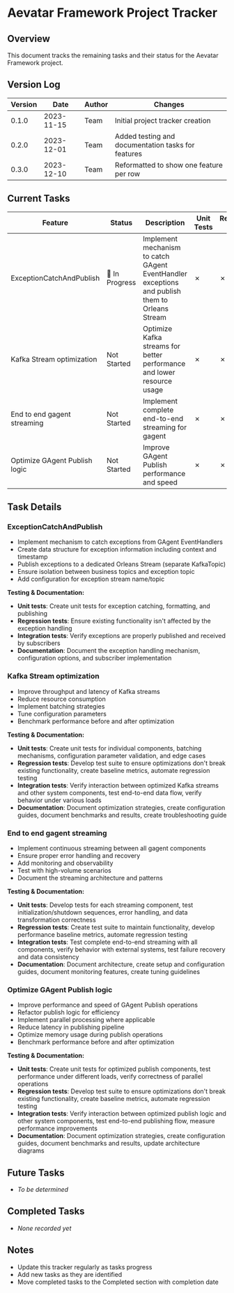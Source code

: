 # Aevatar Framework Project Tracker

## Overview
This document tracks the remaining tasks and their status for the Aevatar Framework project.

## Version Log

| Version | Date | Author | Changes |
|---------|------|--------|---------|
| 0.1.0 | 2023-11-15 | Team | Initial project tracker creation |
| 0.2.0 | 2023-12-01 | Team | Added testing and documentation tasks for features |
| 0.3.0 | 2023-12-10 | Team | Reformatted to show one feature per row |

## Current Tasks

| Feature | Status | Description | Unit Tests | Regression Tests | Integration Tests | Documentation | Dev Machine |
|---------|--------|-------------|------------|------------------|-------------------|---------------|------------|
| ExceptionCatchAndPublish | 🚧 In Progress | Implement mechanism to catch GAgent EventHandler exceptions and publish them to Orleans Stream | ✗ | ✗ | ✗ | ✗ | 62:84:7a:e8:0f:65 |
| Kafka Stream optimization | Not Started | Optimize Kafka streams for better performance and lower resource usage | ✗ | ✗ | ✗ | ✗ | |
| End to end gagent streaming | Not Started | Implement complete end-to-end streaming for gagent | ✗ | ✗ | ✗ | ✗ | |
| Optimize GAgent Publish logic | Not Started | Improve GAgent Publish performance and speed | ✗ | ✗ | ✗ | ✗ | |

## Task Details

### ExceptionCatchAndPublish
- Implement mechanism to catch exceptions from GAgent EventHandlers
- Create data structure for exception information including context and timestamp
- Publish exceptions to a dedicated Orleans Stream (separate KafkaTopic)
- Ensure isolation between business topics and exception topic
- Add configuration for exception stream name/topic

**Testing & Documentation:**
- **Unit tests**: Create unit tests for exception catching, formatting, and publishing
- **Regression tests**: Ensure existing functionality isn't affected by the exception handling
- **Integration tests**: Verify exceptions are properly published and received by subscribers
- **Documentation**: Document the exception handling mechanism, configuration options, and subscriber implementation

### Kafka Stream optimization
- Improve throughput and latency of Kafka streams
- Reduce resource consumption
- Implement batching strategies
- Tune configuration parameters
- Benchmark performance before and after optimization

**Testing & Documentation:**
- **Unit tests**: Create unit tests for individual components, batching mechanisms, configuration parameter validation, and edge cases
- **Regression tests**: Develop test suite to ensure optimizations don't break existing functionality, create baseline metrics, automate regression testing
- **Integration tests**: Verify interaction between optimized Kafka streams and other system components, test end-to-end data flow, verify behavior under various loads
- **Documentation**: Document optimization strategies, create configuration guides, document benchmarks and results, create troubleshooting guide

### End to end gagent streaming
- Implement continuous streaming between all gagent components
- Ensure proper error handling and recovery
- Add monitoring and observability
- Test with high-volume scenarios
- Document the streaming architecture and patterns

**Testing & Documentation:**
- **Unit tests**: Develop tests for each streaming component, test initialization/shutdown sequences, error handling, and data transformation correctness
- **Regression tests**: Create test suite to maintain functionality, develop performance baseline metrics, automate regression testing
- **Integration tests**: Test complete end-to-end streaming with all components, verify behavior with external systems, test failure recovery and data consistency
- **Documentation**: Document architecture, create setup and configuration guides, document monitoring features, create tuning guidelines

### Optimize GAgent Publish logic
- Improve performance and speed of GAgent Publish operations
- Refactor publish logic for efficiency
- Implement parallel processing where applicable
- Reduce latency in publishing pipeline
- Optimize memory usage during publish operations
- Benchmark performance before and after optimization

**Testing & Documentation:**
- **Unit tests**: Create unit tests for optimized publish components, test performance under different loads, verify correctness of parallel operations
- **Regression tests**: Develop test suite to ensure optimizations don't break existing functionality, create baseline metrics, automate regression testing
- **Integration tests**: Verify interaction between optimized publish logic and other system components, test end-to-end publishing flow, measure performance improvements
- **Documentation**: Document optimization strategies, create configuration guides, document benchmarks and results, update architecture diagrams

## Future Tasks
- *To be determined*

## Completed Tasks
- *None recorded yet*

## Notes
- Update this tracker regularly as tasks progress
- Add new tasks as they are identified
- Move completed tasks to the Completed section with completion date 